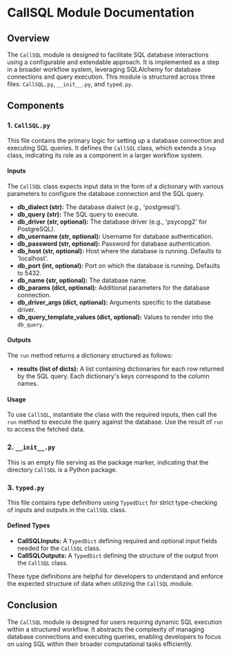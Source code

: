 # CallSQL Module Documentation

## Overview

The `CallSQL` module is designed to facilitate SQL database interactions using a configurable and extendable approach. It is implemented as a step in a broader workflow system, leveraging SQLAlchemy for database connections and query execution. This module is structured across three files: `CallSQL.py`, `__init__.py`, and `typed.py`.

## Components

### 1. `CallSQL.py`

This file contains the primary logic for setting up a database connection and executing SQL queries. It defines the `CallSQL` class, which extends a `Step` class, indicating its role as a component in a larger workflow system.

#### Inputs

The `CallSQL` class expects input data in the form of a dictionary with various parameters to configure the database connection and the SQL query. 

- **db_dialect (str):** The database dialect (e.g., 'postgresql').
- **db_query (str):** The SQL query to execute.
- **db_driver (str, optional):** The database driver (e.g., 'psycopg2' for PostgreSQL).
- **db_username (str, optional):** Username for database authentication.
- **db_password (str, optional):** Password for database authentication.
- **db_host (str, optional):** Host where the database is running. Defaults to 'localhost'.
- **db_port (int, optional):** Port on which the database is running. Defaults to 5432.
- **db_name (str, optional):** The database name.
- **db_params (dict, optional):** Additional parameters for the database connection.
- **db_driver_args (dict, optional):** Arguments specific to the database driver.
- **db_query_template_values (dict, optional):** Values to render into the `db_query`.

#### Outputs

The `run` method returns a dictionary structured as follows:

- **results (list of dicts):** A list containing dictionaries for each row returned by the SQL query. Each dictionary's keys correspond to the column names.

#### Usage

To use `CallSQL`, instantiate the class with the required inputs, then call the `run` method to execute the query against the database. Use the result of `run` to access the fetched data.

### 2. `__init__.py`

This is an empty file serving as the package marker, indicating that the directory `CallSQL` is a Python package.

### 3. `typed.py`

This file contains type definitions using `TypedDict` for strict type-checking of inputs and outputs in the `CallSQL` class.

#### Defined Types

- **CallSQLInputs:** A `TypedDict` defining required and optional input fields needed for the `CallSQL` class.
- **CallSQLOutputs:** A `TypedDict` defining the structure of the output from the `CallSQL` class.

These type definitions are helpful for developers to understand and enforce the expected structure of data when utilizing the `CallSQL` module.

## Conclusion

The `CallSQL` module is designed for users requiring dynamic SQL execution within a structured workflow. It abstracts the complexity of managing database connections and executing queries, enabling developers to focus on using SQL within their broader computational tasks efficiently.
